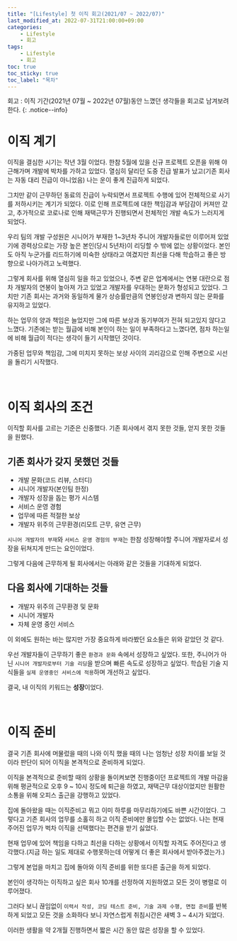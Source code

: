 ```yaml
---
title: "[Lifestyle] 첫 이직 회고(2021/07 ~ 2022/07)"
last_modified_at: 2022-07-31T21:00:00+09:00
categories:
    - Lifestyle
    - 회고
tags:
    - Lifestyle
    - 회고
toc: true
toc_sticky: true
toc_label: "목차"
---
```


회고 : 이직 기간(2021년 07월 ~ 2022년 07월)동안 느꼈던 생각들을 회고로 남겨보려 한다.
{: .notice--info}

# 이직 계기

이직을 결심한 시기는 작년 3월 이었다. 한참 5월에 있을 신규 프로젝트 오픈을 위해 야근해가며 개발에 박차를 가하고 있었다. 열심히 달리던 도중 진급 발표가 났고(기존 회사는 자동 대리 진급이 아니었음) 나는 운이 좋게 진급하게 되었다.
 
그치만 같이 근무하던 동료의 진급이 누락되면서 프로젝트 수행에 있어 전체적으로 사기를 저하시키는 계기가 되었다. 이로 인해 프로젝트에 대한 책임감과 부담감이 커져만 갔고, 추가적으로 코로나로 인해 재택근무가 진행되면서 전체적인 개발 속도가 느러지게 되었다.

우리 팀의 개발 구성원은 시니어가 부재한 1~3년차 주니어 개발자들로만 이루어져 있었기에 경력상으로는 가장 높은 본인(당시 5년차)이 리딩할 수 밖에 없는 상황이었다. 본인도 아직 누군가를 리드하기에 미숙한 상태라고 여겼지만 최선을 다해 학습하고 좋은 방향으로 나아가려고 노력했다.

그렇게 회사를 위해 열심히 일을 하고 있었으나, 주변 같은 업계에서는 연봉 대란으로 점차 개발자의 연봉이 높아져 가고 있었고 개발자를 우대하는 문화가 형성되고 있었다. 그치만 기존 회사는 과거와 동일하게 물가 상승률만큼의 연봉인상과 변하지 않는 문화를 유지하고 있었다.

하는 업무의 양과 책임은 늘었지만 그에 따른 보상과 동기부여가 전혀 되고있지 않다고 느꼈다. 기존에는 받는 월급에 비해 본인이 하는 일이 부족하다고 느꼈다면, 점차 하는일에 비해 월급이 적다는 생각이 들기 시작했던 것이다.

가중된 업무와 책임감, 그에 미치지 못하는 보상 사이의 괴리감으로 인해 주변으로 시선을 돌리기 시작했다.

<br>

# 이직 회사의 조건

이직할 회사를 고르는 기준은 신중했다. 기존 회사에서 겪지 못한 것들, 얻지 못한 것들을 원했다.

## 기존 회사가 갖지 못했던 것들

- 개발 문화(코드 리뷰, 스터디)
- 시니어 개발자(본인팀 한정)
- 개발자 성장을 돕는 평가 시스템
- 서비스 운영 경험
- 업무에 따른 적절한 보상
- 개발자 위주의 근무환경(리모트 근무, 유연 근무)

`시니어 개발자의 부재`와 `서비스 운영 경험의 부재`는 한참 성장해야할 주니어 개발자로서 성장을 뒤쳐지게 만드는 요인이었다.

그렇게 다음에 근무하게 될 회사에서는 아래와 같은 것들을 기대하게 되었다.

## 다음 회사에 기대하는 것들

- 개발자 위주의 근무환경 및 문화
- 시니어 개발자
- 자체 운영 중인 서비스

이 외에도 원하는 바는 많지만 가장 중요하게 바라봤던 요소들은 위와 같았던 것 같다. 

우선 개발자들이 근무하기 좋은 `환경과 문화` 속에서 성장하고 싶었다. 또한, 주니어가 아닌 `시니어 개발자로부터 기술 리딩`을 받으며 빠른 속도로 성장하고 싶었다. 학습된 기술 지식들을 `실제 운영중인 서비스에 적용`하며 개선하고 싶었다. 

결국, 내 이직의 키워드는 **성장**이었다.

<br>

# 이직 준비

결국 기존 회사에 머물렀을 때의 나와 이직 했을 때의 나는 엄청난 성장 차이를 보일 것 이라 판단이 되어 이직을 본격적으로 준비하게 되었다.

이직을 본격적으로 준비할 때의 상황을 돌이켜보면 진행중이던 프로젝트의 개발 마감을 위해 평균적으로 오후 9 ~ 10시 정도에 퇴근을 하였고, 재택근무 대상이었지만 원활한 소통을 위해 오피스 출근을 강행하고 있었다.

집에 돌아왔을 때는 이직준비고 뭐고 이미 하루를 마무리하기에도 바쁜 시간이었다. 그렇다고 기존 회사의 업무를 소홀히 하고 이직 준비에만 몰입할 수는 없었다. 나는 현재 주어진 업무가 벅차 이직을 선택했다는 편견을 받기 싫었다.

현재 업무에 있어 책임을 다하고 최선을 다하는 상황에서 이직할 자격도 주어진다고 생각했다.(지금 하는 일도 제대로 수행못하는데 어떻게 더 좋은 회사에서 받아주겠는가.)

그렇게 본업을 마치고 집에 돌아와 이직 준비를 위한 또다른 출근을 하게 되었다. 

본인이 생각하는 이직하고 싶은 회사 10개를 선정하여 지원하였고 모든 것이 병렬로 이루어졌다.

그러다 보니 끊임없이 `이력서 작성, 코딩 테스트 준비, 기술 과제 수행, 면접 준비`를 반복하게 되었고 모든 것을 소화하다 보니 자연스럽게 취침시간은 새벽 3 ~ 4시가 되었다.

이러한 생활을 약 2개월 진행하면서 짧은 시간 동안 많은 성장을 할 수 있었다.

